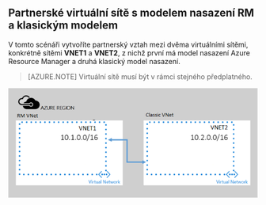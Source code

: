 ## Partnerské virtuální sítě s modelem nasazení RM a klasickým modelem

V tomto scénáři vytvoříte partnerský vztah mezi dvěma virtuálními sítěmi, konkrétně sítěmi **VNET1** a **VNET2**, z nichž první má model nasazení Azure Resource Manager a druhá klasický model nasazení.

> [AZURE.NOTE] Virtuální sítě musí být v rámci stejného předplatného.

![scénář nasazení asm – arm](./media/virtual-networks-create-vnetpeering-scenario-asmtoarm-include/figure01.PNG)


<!--HONumber=Sep16_HO3-->


